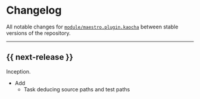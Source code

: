# Changelog

All notable changes for [`module/maestro.plugin.kaocha`](../) between stable versions of the
repository.


---


## {{ next-release }}

Inception.

- Add
    - Task deducing source paths and test paths
